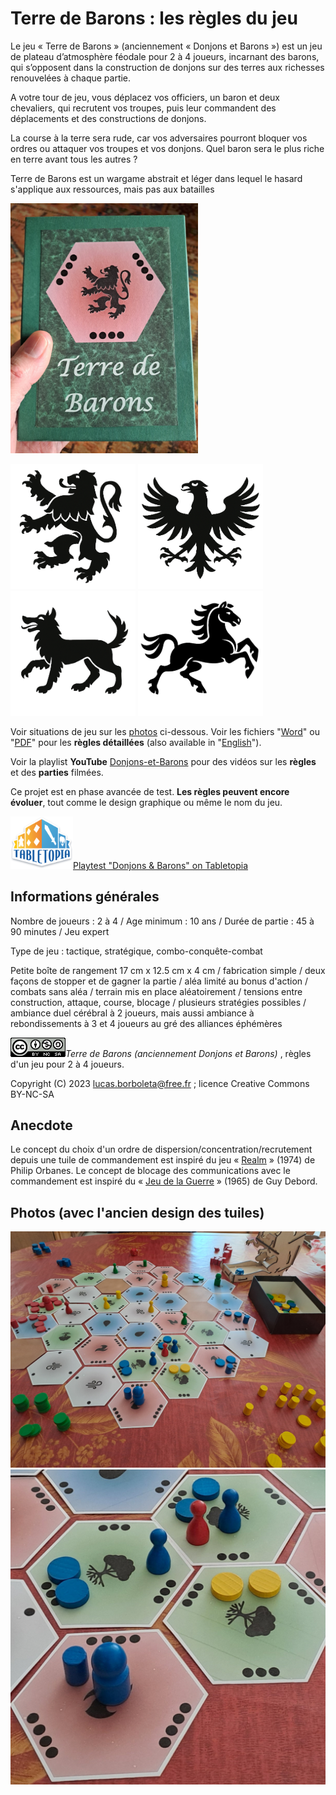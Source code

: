 # Terre de Barons : les règles du jeu
Le jeu « Terre de Barons » (anciennement « Donjons et Barons ») est un jeu de plateau d’atmosphère féodale pour 2 à 4 joueurs, incarnant des barons, qui s’opposent dans la construction de donjons sur des terres aux richesses renouvelées à chaque partie. 

A votre tour de jeu, vous déplacez vos officiers, un baron et deux chevaliers, qui recrutent vos troupes, puis leur commandent des déplacements et des constructions de donjons. 

La course à la terre sera rude, car vos adversaires pourront bloquer vos ordres ou attaquer vos troupes et vos donjons. Quel baron sera le plus riche en terre avant tous les autres ?

Terre de Barons est un wargame abstrait et léger dans lequel le hasard s'applique aux ressources, mais pas aux batailles

<img src="./pictures/la-boite-donjons-et-barons-2025-1004-1906.jpg" width="300"/>

<img src="pictures/h-lion.png" width="200"/> <img src="pictures/h-aigle.png" width="200"/> <img src="pictures/h-loup.png" width="200"/> <img src="./pictures/h-cheval.png" width="200"/> 

Voir situations de jeu sur les [photos](#Photos) ci-dessous. Voir les fichiers "[Word](./Donjons-et-Barons-les-regles.docx)" ou "[PDF](./Donjons-et-Barons-les-regles.pdf)" pour les **règles détaillées** (also available in "[English](./Donjons-and-Barons-the-rules.pdf)").

Voir la playlist **YouTube** [Donjons-et-Barons](https://www.youtube.com/playlist?list=PLui_B_YF7szNSGDArisupSQ0EuoTJJkg8) pour des vidéos sur les **règles** et des **parties** filmées.

Ce projet est en phase avancée de test. **Les règles peuvent encore évoluer**, tout comme le design graphique ou même le nom du jeu.

<img src="./pictures/Tabletopia-Logo.png" width="100"/>[Playtest "Donjons & Barons" on Tabletopia](https://tabletopia.com/games/donjons-et-barons-qtzv6q/680x340) 

## Informations générales

Nombre de joueurs : 2 à 4 / Age minimum : 10 ans / Durée de partie : 45 à 90 minutes / Jeu expert

Type de jeu : tactique, stratégique, combo-conquête-combat

Petite boîte de rangement 17 cm x 12.5 cm x 4 cm / fabrication simple / deux façons de stopper et de gagner la partie / aléa limité au bonus d'action / combats sans aléa / terrain mis en place aléatoirement / tensions entre construction, attaque, course, blocage / plusieurs stratégies possibles / ambiance duel cérébral à 2 joueurs, mais aussi ambiance à rebondissements à 3 et 4 joueurs au gré des alliances éphémères

![](./pictures/CC-BY-NC-SA.png)*Terre de Barons (anciennement Donjons et Barons)* , règles d'un jeu pour 2 à 4 joueurs.

Copyright (C) 2023 [lucas.borboleta@free.fr](mailto:lucas.borboleta@free.fr) ; licence Creative Commons BY-NC-SA

## Anecdote
Le concept du choix d'un ordre de dispersion/concentration/recrutement depuis une tuile de commandement est inspiré du jeu « [Realm](https://boardgamegeek.com/boardgame/3024/realm) » (1974) de Philip Orbanes. Le concept de blocage des communications avec le commandement est inspiré du « [Jeu de la Guerre](https://fr.wikipedia.org/wiki/Le_Jeu_de_la_guerre_(livre)) » (1965) de Guy Debord.

## Photos (avec l'ancien design des tuiles)

<img src="./pictures/Donjons-et-Barons-2024-0519-1712.jpg" style="zoom:100%;" />

<img src="./pictures/Donjons-et-Barons-zoom-2024-0519-1712.jpg" style="zoom:100%;" />
